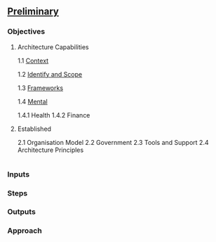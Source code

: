

## [Preliminary](index.html)



### Objectives

1. Architecture Capabilities

    1.1 [Context](context.html)
    
    1.2 [Identify and Scope](scope.html)
    
    1.3 [Frameworks](frame.html)
    
    1.4 [Mental](mental.html)
    
      1.4.1 Health
      1.4.2 Finance





2. Established

    2.1 Organisation Model
    2.2 Government
    2.3 Tools and Support
    2.4 Architecture Principles
    
    
``` markdown

```

### Inputs


### Steps

### Outputs

### Approach

